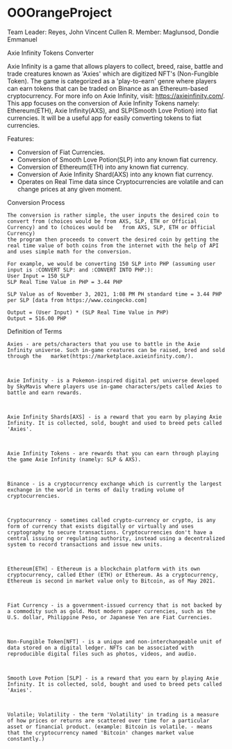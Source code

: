 # OOOrangeProject
Team Leader: Reyes, John Vincent Cullen R.
Member: Maglunsod, Dondie Emmanuel 



 Axie Infinity Tokens Converter



Axie Infinity is a game that allows players to collect, breed, raise, battle and trade creatures known as 'Axies' which are digitized NFT's (Non-Fungible Token). The game is categorized as a 'play-to-earn' genre where players can earn tokens that can be traded on Binance as an Ethereum-based cryptocurrency. For more info on Axie Infinity, visit: https://axieinfinity.com/. This app focuses on the conversion of Axie Infinity Tokens namely: Ethereum(ETH), Axie Infinity(AXS), and SLP(Smooth Love Potion) into fiat currencies. It will be a useful app for easily converting tokens to fiat currencies.



Features:
- Conversion of Fiat Currencies.
- Conversion of Smooth Love Potion(SLP) into any known fiat currency.
- Conversion of Ethereum(ETH) into any known fiat currency.
- Conversion of Axie Infinity Shard(AXS) into any known fiat currency.
- Operates on Real Time data since Cryptocurrencies are volatile and can change prices at any given moment.


Conversion Process

	The conversion is rather simple, the user inputs the desired coin to convert from (choices would be from AXS, SLP, ETH or Official Currency) and to (choices would be 	from AXS, SLP, ETH or Official Currency)
	the program then proceeds to convert the desired coin by getting the real time value of both coins from the internet with the help of API and uses simple math for the conversion. 

	For example, we would be converting 150 SLP into PHP (assuming user input is :CONVERT SLP: and :CONVERT INTO PHP:):
	User Input = 150 SLP
	SLP Real Time Value in PHP = 3.44 PHP

	SLP Value as of November 3, 2021, 1:08 PM PH standard time = 3.44 PHP per SLP [data from https://www.coingecko.com]

	Output = (User Input) * (SLP Real Time Value in PHP)
	Output = 516.00 PHP
	
	
Definition of Terms
	
	Axies - are pets/characters that you use to battle in the Axie Infinity universe. Such in-game creatures can be raised, bred and sold through the 	market(https://marketplace.axieinfinity.com/).
	
	
	
	Axie Infinity - is a Pokemon-inspired digital pet universe developed by SkyMavis where players use in-game characters/pets called Axies to battle and earn rewards.
	
	
	
	Axie Infinity Shards[AXS] - is a reward that you earn by playing Axie Infinity. It is collected, sold, bought and used to breed pets called 'Axies'.
	
	
	
	Axie Infinity Tokens - are rewards that you can earn through playing the game Axie Infinity (namely: SLP & AXS).
	
	
	
	Binance - is a cryptocurrency exchange which is currently the largest exchange in the world in terms of daily trading volume of cryptocurrencies.
	
	
	
	Cryptocurrency - sometimes called crypto-currency or crypto, is any form of currency that exists digitally or virtually and uses cryptography to secure transactions. Cryptocurrencies don't have a central issuing or regulating authority, instead using a decentralized system to record transactions and issue new units.
	
	
	
	Ethereum[ETH] - Ethereum is a blockchain platform with its own cryptocurrency, called Ether (ETH) or Ethereum. As a cryptocurrency, Ethereum is second in market value only to Bitcoin, as of May 2021.
	
	
	
	Fiat Currency - is a government-issued currency that is not backed by a commodity such as gold. Most modern paper currencies, such as the U.S. dollar, Philippine Peso, or Japanese Yen are Fiat Currencies.
	
	
	
	Non-Fungible Token[NFT] - is a unique and non-interchangeable unit of data stored on a digital ledger. NFTs can be associated with reproducible digital files such as photos, videos, and audio.
	
	
	
	Smooth Love Potion [SLP] - is a reward that you earn by playing Axie Infinity. It is collected, sold, bought and used to breed pets called 'Axies'.
	
	
	
	Volatile; Volatility - the term 'Volatility' in trading is a measure of how prices or returns are scattered over time for a particular asset or financial product. (example: Bitcoin is volatile. - means that the cryptocurrency named 'Bitcoin' changes market value constantly.)
